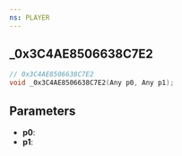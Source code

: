 ```yaml
---
ns: PLAYER
---
```

## _0x3C4AE8506638C7E2

```c
// 0x3C4AE8506638C7E2
void _0x3C4AE8506638C7E2(Any p0, Any p1);
```

## Parameters
* **p0**:
* **p1**:
